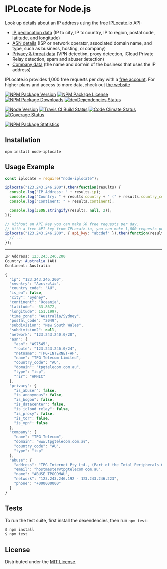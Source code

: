 # IPLocate for Node.js

Look up details about an IP address using the free [IPLocate.io](https://www.iplocate.io) API:

* [IP geolocation data](https://www.iplocate.io/docs#data-base-data) (IP to city, IP to country, IP to region, postal code, latitude, and longitude)
* [ASN details](https://www.iplocate.io/docs#data-asn-data) (ISP or network operator, associated domain name, and type, such as business, hosting, or company)
* [Privacy & threat data](https://www.iplocate.io/docs#data-privacy-data) (VPN detection, proxy detection, iCloud Private Relay detection, spam and abuser detection)
* [Company data](https://www.iplocate.io/docs#data-company-data) (the name and domain of the business that uses the IP address)

IPLocate.io provides 1,000 free requests per day with a [free account](https://iplocate.io/signup). For higher plans and access to more data, check out [the website](https://www.iplocate.io)

[![NPM Package Version][npm-package-version-badge]][npm-package-url]
[![NPM Package License][npm-package-license-badge]][npm-package-license-url]
[![NPM Package Downloads][npm-package-downloads-badge]][npm-package-url]
[![devDependencies Status][devDependencies-status-badge]][devDependencies-status-page-url]

[![Node Version][node-version-badge]][node-downloads-page-url]
[![Travis CI Build Status][travis-ci-build-status-badge]][travis-ci-build-status-page-url]
[![Code Climate Status][code-climate-status-badge]][code-climate-status-page-url]
[![Coverage Status](https://coveralls.io/repos/github/tallytarik/node-iplocate/badge.svg?branch=master&style=flat-square)](https://coveralls.io/github/tallytarik/node-iplocate?branch=master)

[![NPM Package Statistics][npm-package-statistics-badge]][npm-package-url]

## Installation

`npm install node-iplocate`

## Usage Example

```javascript
const iplocate = require("node-iplocate");

iplocate("123.243.246.200").then(function(results) {
  console.log("IP Address: " + results.ip);
  console.log("Country: " + results.country + " (" + results.country_code + ")");
  console.log("Continent: " + results.continent);

  console.log(JSON.stringify(results, null, 2));
});

// Without an API key you can make 50 free requests per day.
// With a free API key from IPLocate.io, you can make 1,000 requests per day.
iplocate("123.243.246.200", { api_key: "abcdef" }).then(function(results) {
  // ...
});
```

***

```javascript
IP Address: 123.243.246.200
Country: Australia (AU)
Continent: Australia

{
  "ip": "123.243.246.200",
  "country": "Australia",
  "country_code": "AU",
  "is_eu": false,
  "city": "Sydney",
  "continent": "Oceania",
  "latitude": -33.8672,
  "longitude": 151.1997,
  "time_zone": "Australia/Sydney",
  "postal_code": "2049",
  "subdivision": "New South Wales",
  "subdivision2": null,
  "network": "123.243.240.0/20",
  "asn": {
    "asn": "AS7545",
    "route": "123.243.246.0/24",
    "netname": "TPG-INTERNET-AP",
    "name": "TPG Telecom Limited",
    "country_code": "AU",
    "domain": "tpgtelecom.com.au",
    "type": "isp",
    "rir": "APNIC"
  },
  "privacy": {
    "is_abuser": false,
    "is_anonymous": false,
    "is_bogon": false,
    "is_datacenter": false,
    "is_icloud_relay": false,
    "is_proxy": false,
    "is_tor": false,
    "is_vpn": false
  },
  "company": {
    "name": "TPG Telecom",
    "domain": "www.tpgtelecom.com.au",
    "country_code": "AU",
    "type": "isp"
  },
  "abuse": {
    "address": "TPG Internet Pty Ltd., (Part of the Total Peripherals Group), 65 Waterloo Road, North Ryde NSW 2113",
    "email": "hostmaster@tpgtelecom.com.au",
    "name": "ABUSE TPGCOMAU",
    "network": "123.243.246.192 - 123.243.246.223",
    "phone": "+000000000"
  }
}
```

## Tests

To run the test suite, first install the dependencies, then run `npm test`:

```bash
$ npm install
$ npm test
```

## License

Distributed under the [MIT License](LICENSE).

[npm-package-url]: https://npmjs.org/package/node-iplocate

[npm-package-version-badge]: https://img.shields.io/npm/v/node-iplocate.svg?style=flat-square

[npm-package-license-badge]: https://img.shields.io/npm/l/node-iplocate.svg?style=flat-square
[npm-package-license-url]: http://opensource.org/licenses/MIT

[npm-package-downloads-badge]: https://img.shields.io/npm/dm/node-iplocate.svg?style=flat-square

[devDependencies-status-badge]: https://david-dm.org/tallytarik/node-iplocate/dev-status.svg?style=flat-square
[devDependencies-status-page-url]: https://david-dm.org/tallytarik/node-iplocate#info=devDependencies

[node-version-badge]: https://img.shields.io/node/v/node-iplocate.svg?style=flat-square
[node-downloads-page-url]: https://nodejs.org/en/download/

[travis-ci-build-status-badge]: https://img.shields.io/travis/tallytarik/node-iplocate.svg?style=flat-square
[travis-ci-build-status-page-url]: https://travis-ci.org/tallytarik/node-iplocate

[code-climate-status-badge]: https://img.shields.io/codeclimate/github/tallytarik/node-iplocate.svg?style=flat-square
[code-climate-status-page-url]: https://codeclimate.com/github/tallytarik/node-iplocate

[code-climate-test-coverage-status-badge]: https://img.shields.io/codeclimate/coverage/github/tallytarik/node-iplocate.svg?style=flat-square
[code-climate-test-coverage-status-page-url]: https://codeclimate.com/github/tallytarik/node-iplocate/coverage

[inch-ci-documentation-coverage-status-badge]: https://inch-ci.org/github/tallytarik/node-iplocate.svg?style=flat-square
[inch-ci-documentation-coverage-status-page-url]: https://inch-ci.org/github/tallytarik/node-iplocate

[npm-package-statistics-badge]: https://nodei.co/npm/node-iplocate.png?downloads=true&downloadRank=true&stars=true
